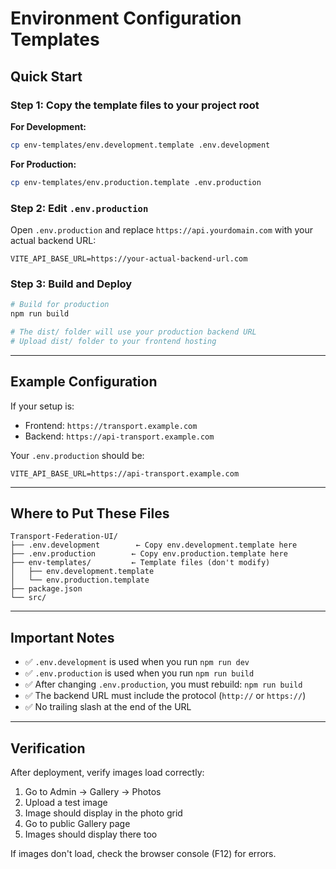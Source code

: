 # Environment Configuration Templates

## Quick Start

### Step 1: Copy the template files to your project root

**For Development:**
```bash
cp env-templates/env.development.template .env.development
```

**For Production:**
```bash
cp env-templates/env.production.template .env.production
```

### Step 2: Edit `.env.production`

Open `.env.production` and replace `https://api.yourdomain.com` with your actual backend URL:

```env
VITE_API_BASE_URL=https://your-actual-backend-url.com
```

### Step 3: Build and Deploy

```bash
# Build for production
npm run build

# The dist/ folder will use your production backend URL
# Upload dist/ folder to your frontend hosting
```

---

## Example Configuration

If your setup is:
- Frontend: `https://transport.example.com`  
- Backend: `https://api-transport.example.com`

Your `.env.production` should be:
```env
VITE_API_BASE_URL=https://api-transport.example.com
```

---

## Where to Put These Files

```
Transport-Federation-UI/
├── .env.development        ← Copy env.development.template here
├── .env.production        ← Copy env.production.template here
├── env-templates/         ← Template files (don't modify)
│   ├── env.development.template
│   └── env.production.template
├── package.json
└── src/
```

---

## Important Notes

- ✅ `.env.development` is used when you run `npm run dev`
- ✅ `.env.production` is used when you run `npm run build`
- ✅ After changing `.env.production`, you must rebuild: `npm run build`
- ✅ The backend URL must include the protocol (`http://` or `https://`)
- ✅ No trailing slash at the end of the URL

---

## Verification

After deployment, verify images load correctly:

1. Go to Admin → Gallery → Photos
2. Upload a test image
3. Image should display in the photo grid
4. Go to public Gallery page
5. Images should display there too

If images don't load, check the browser console (F12) for errors.

